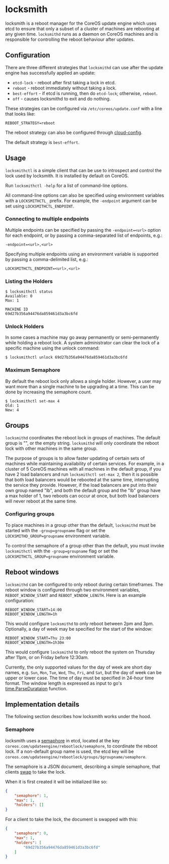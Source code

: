 # locksmith

locksmith is a reboot manager for the CoreOS update engine which uses
etcd to ensure that only a subset of a cluster of machines are rebooting
at any given time. `locksmithd` runs as a daemon on CoreOS machines and is
responsible for controlling the reboot behaviour after updates.

## Configuration

There are three different strategies that `locksmithd` can use after the update
engine has successfully applied an update:

- `etcd-lock` - reboot after first taking a lock in etcd.
- `reboot` - reboot immediately without taking a lock.
- `best-effort` - if etcd is running, then do `etcd-lock`; otherwise, `reboot`.
- `off` - causes locksmithd to exit and do nothing.

These strategies can be configured via `/etc/coreos/update.conf` with a line that looks like:

```
REBOOT_STRATEGY=reboot
```

The reboot strategy can also be configured through [cloud-config](https://github.com/coreos/coreos-cloudinit/blob/master/Documentation/cloud-config.md#update).

The default strategy is `best-effort`.

## Usage

`locksmithctl` is a simple client that can be use to introspect and control the
lock used by locksmith.  It is installed by default on CoreOS.

Run `locksmithctl -help` for a list of command-line options.

All command-line options can also be specified using environment variables with
a `LOCKSMITHCTL_` prefix. For example, the `-endpoint` argument can be set
using `LOCKSMITHCTL_ENDPOINT`.

### Connecting to multiple endpoints

Multiple endpoints can be specified by passing the `-endpoint=<url>` option for
each endpoint, or by passing a comma-separated list of endpoints, e.g.:

    -endpoint=<url>,<url>

Specifying multiple endpoints using an environment variable is supported by
passing a comma-delimited list, e.g.:

    LOCKSMITHCTL_ENDPOINT=<url>,<url>

### Listing the Holders

```
$ locksmithctl status
Available: 0
Max: 1

MACHINE ID
69d27b356a94476da859461d3a3bc6fd
```

### Unlock Holders

In some cases a machine may go away permanently or semi-permanently while
holding a reboot lock. A system administrator can clear the lock of a specific
machine using the unlock command:

```
$ locksmithctl unlock 69d27b356a94476da859461d3a3bc6fd
```

### Maximum Semaphore

By default the reboot lock only allows a single holder. However, a user may
want more than a single machine to be upgrading at a time. This can be done by
increasing the semaphore count.

```
$ locksmithctl set-max 4
Old: 1
New: 4
```

## Groups

`locksmithd` coordinates the reboot lock in groups of machines. The default
group is "", or the empty string. `locksmithd` will only coordinate the reboot
lock with other machines in the same group.

The purpose of groups is to allow faster updating of certain sets of machines
while maintaining availability of certain services. For example, in a cluster
of 5 CoreOS machines with all machines in the default group, if you have 2 load
balancers and run `locksmithctl set-max 2`, then it is possible that both load
balancers would be rebooted at the same time, interrupting the service they
provide. However, if the load balancers are put into their own group named "lb",
and both the default group and the "lb" group have a max holder of 1, two
reboots can occur at once, but both load balancers will never reboot at the same
time.

### Configuring groups

To place machines in a group other than the default, `locksmithd` must be started
with the `-group=groupname` flag or set the `LOCKSMITHD_GROUP=groupname` environment
variable.

To control the semaphore of a group other than the default, you must invoke
`locksmithctl` with the `-group=groupname` flag or set the `LOCKSMITHCTL_GROUP=groupname`
environment variable.

## Reboot windows

`locksmithd` can be configured to only reboot during certain timeframes. The
reboot window is configured through two environment variables,
`REBOOT_WINDOW_START` and `REBOOT_WINDOW_LENGTH`. Here is an example configuration:

```
REBOOT_WINDOW_START=14:00
REBOOT_WINDOW_LENGTH=1h
```

This would configure `locksmithd` to only reboot between 2pm and 3pm. Optionally,
a day of week may be specified for the start of the window:

```
REBOOT_WINDOW_START=Thu 23:00
REBOOT_WINDOW_LENGTH=1h30m
```

This would configure `locksmithd` to only reboot the system on Thursday after 11pm,
or on Friday before 12:30am.

Currently, the only supported values for the day of week are short day names,
e.g. `Sun`, `Mon`, `Tue`, `Wed`, `Thu`, `Fri`, and `Sat`, but the day of week can
be upper or lower case. The time of day must be specified in 24-hour time format.
The window length is expressed as input to go's [time.ParseDurataion][time.ParseDuration]
function.

[time.ParseDuration]: http://godoc.org/time#ParseDuration

## Implementation details 

The following section describes how locksmith works under the hood.

### Semaphore

locksmith uses a [semaphore][semaphore] in etcd, located at the key
`coreos.com/updateengine/rebootlock/semaphore`, to coordinate the reboot lock.
If a non-default group name is used, the etcd key will be
`coreos.com/updateengine/rebootlock/groups/$groupname/semaphore`.

The semaphore is a JSON document, describing a simple semaphore, that clients [swap][cas]
to take the lock. 

When it is first created it will be initialized like so:

```json
{
	"semaphore": 1,
	"max": 1,
	"holders": []
}
```

For a client to take the lock, the document is swapped with this:

```json
{
	"semaphore": 0,
	"max": 1,
	"holders": [
		"69d27b356a94476da859461d3a3bc6fd"
	]
}
```

[semaphore]: http://en.wikipedia.org/wiki/Semaphore_(programming)
[cas]: https://github.com/coreos/etcd/blob/master/Documentation/api.md#atomic-compare-and-swap
